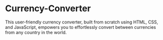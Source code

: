 # Currency-Converter
This user-friendly currency converter, built from scratch using HTML, CSS, and JavaScript, empowers you to effortlessly convert between currencies from any country in the world.
